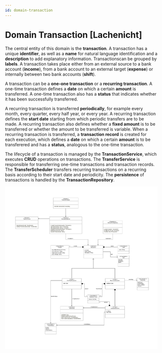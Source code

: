 ```yaml
---
id: domain-transaction
---
```


# Domain Transaction [Lachenicht]

The central entity of this domain is the **transaction**.
A transaction has a unique **identifier**, as well as a **name** for natural language identification and a **description** to add explanatory information.
Transactionscan be grouped by **labels**.
A transaction takes place either from an external source to a bank account (**income**), from a bank account to an external target (**expense**) or internally between two bank accounts (**shift**).

A transaction can be a **one-one transaction** or a **recurring transaction**.
A one-time transaction defines a **date** on which a certain **amount** is transferred.
A one-time transaction also has a **status** that indicates whether it has been successfully transferred.

A recurring transaction is transferred **periodically**, for example every month, every quarter, every half year, or every year.
A recurring transaction defines the **start date** starting from which periodic transfers are to be made.
A recurring transaction also defines whether a **fixed amount** is to be transferred or whether the amount to be transferred is variable.
When a recurring transaction is transferred, a **transaction record** is created for each execution, which defines a **date** on which a certain **amount** is to be transferered and has a **status**, analogous to the one-time transaction.

The lifecycle of a transaction is managed by the **TransactionService**, which executes **CRUD** operations on transactions.
The **TransferService** is responsible for transferring one-time transactions and transaction records.
The **TransferScheduler** transfers recurring transactions on a recurring basis according to their start date and periodicity.
The **persistence** of transactions is handled by the **TransactionRepository**.


![Domain Transaction](../../figures/design/domain_transaction.svg)


